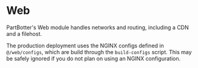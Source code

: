 # Web

PartBotter's Web module handles networks and routing, including a CDN and a filehost.

The production deployment uses the NGINX configs defined in `@/web/configs`, which are build through the `build-configs`
script. This may be safely ignored if you do not plan on using an NGINX configuration.

